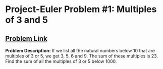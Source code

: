 # Project-Euler Problem #1: Multiples of 3 and 5
## [Problem Link](https://projecteuler.net/problem=1)
**Problem Description:**
If we list all the natural numbers below 10 that are multiples of 3 or 5, we get 3, 5, 6 and 9. The sum of these multiples is 23. Find the sum of all the multiples of 3 or 5 below 1000.
